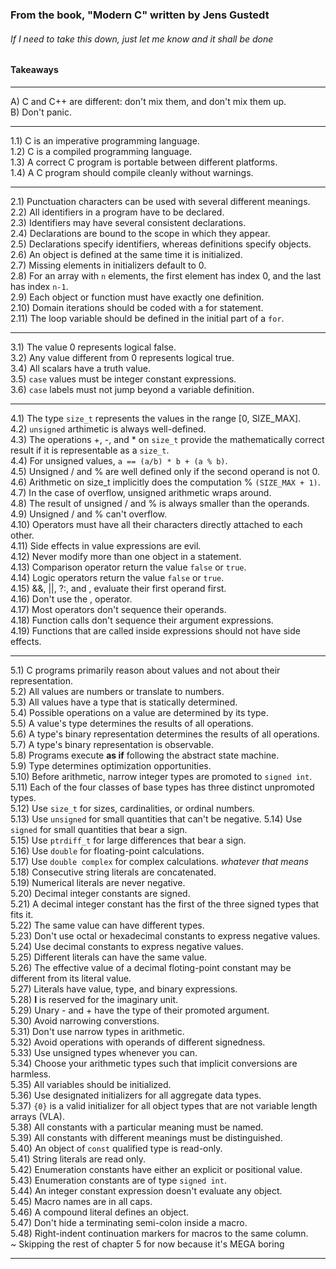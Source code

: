 ### From the book, "Modern C" written by Jens Gustedt
###### If I need to take this down, just let me know and it shall be done
#### Takeaways
---
A) C and C++ are different: don't mix them, and don't mix them up.  
B) Don't panic.  

---

1.1) C is an imperative programming language.  
1.2) C is a compiled programming language.  
1.3) A correct C program is portable between different platforms.  
1.4) A C program should compile cleanly without warnings.  

---

2.1) Punctuation characters can be used with several different meanings.  
2.2) All identifiers in a program have to be declared.  
2.3) Identifiers may have several consistent declarations.  
2.4) Declarations are bound to the scope in which they appear.  
2.5) Declarations specify identifiers, whereas definitions specify objects.  
2.6) An object is defined at the same time it is initialized.  
2.7) Missing elements in initializers default to 0.  
2.8) For an array with ```n``` elements, the first element has index 0, and the last has index ```n-1```.  
2.9) Each object or function must have exactly one definition.  
2.10) Domain iterations should be coded with a for statement.  
2.11) The loop variable should be defined in the initial part of a ```for```.  

---

3.1) The value 0 represents logical false.  
3.2) Any value different from 0 represents logical true.  
3.4) All scalars have a truth value.  
3.5) ```case``` values must be integer constant expressions.  
3.6) ```case``` labels must not jump beyond a variable definition.  
  
---

4.1) The type ```size_t``` represents the values in the range [0, SIZE_MAX].  
4.2) ```unsigned``` arthimetic is always well-defined.  
4.3) The operations +, -, and * on ```size_t``` provide the mathematically correct result if it is representable as a ```size_t```.  
4.4) For unsigned values, ```a == (a/b) * b + (a % b)```.  
4.5) Unsigned / and % are well defined only if the second operand is not 0.  
4.6) Arithmetic on size_t implicitly does the computation % ```(SIZE_MAX + 1)```.  
4.7) In the case of overflow, unsigned arithmetic wraps around.  
4.8) The result of unsigned / and % is always smaller than the operands.  
4.9) Unsigned / and % can't overflow.  
4.10) Operators must have all their characters directly attached to each other.  
4.11) Side effects in value expressions are evil.  
4.12) Never modify more than one object in a statement.  
4.13) Comparison operator return the value ```false``` or ```true```.  
4.14) Logic operators return the value ```false``` or ```true```.  
4.15) &&, ||, ?:, and , evaluate their first operand first.  
4.16) Don't use the , operator.  
4.17) Most operators don't sequence their operands.  
4.18) Function calls don't sequence their argument expressions.  
4.19) Functions that are called inside expressions should not have side effects.

---

5.1) C programs primarily reason about values and not about their representation.  
5.2) All values are numbers or translate to numbers.  
5.3) All values have a type that is statically determined.  
5.4) Possible operations on a value are determined by its type.  
5.5) A value's type determines the results of all operations.  
5.6) A type's binary representation determines the results of all operations.  
5.7) A type's binary representation is observable.  
5.8) Programs execute **as if** following the abstract state machine.  
5.9) Type determines optimization opportunities.  
5.10) Before arithmetic, narrow integer types are promoted to ```signed int```.  
5.11) Each of the four classes of base types has three distinct unpromoted types.  
5.12) Use ```size_t``` for sizes, cardinalities, or ordinal numbers.  
5.13) Use ```unsigned``` for small quantities that can't be negative. 
5.14) Use ```signed``` for small quantities that bear a sign.  
5.15) Use ```ptrdiff_t``` for large differences that bear a sign.  
5.16) Use ```double``` for floating-point calculations.  
5.17) Use ```double complex``` for complex calculations. _whatever that means_  
5.18) Consecutive string literals are concatenated.  
5.19) Numerical literals are never negative.  
5.20) Decimal integer constants are signed.    
5.21) A decimal integer constant has the first of the three signed types that fits it.  
5.22) The same value can have different types.  
5.23) Don't use octal or hexadecimal constants to express negative values.  
5.24) Use decimal constants to express negative values.  
5.25) Different literals can have the same value.  
5.26) The effective value of a decimal floting-point constant may be different from its literal value.  
5.27) Literals have value, type, and binary expressions.  
5.28) __I__ is reserved for the imaginary unit.  
5.29) Unary - and + have the type of their promoted argument.  
5.30) Avoid narrowing converstions.  
5.31) Don't use narrow types in arithmetic.  
5.32) Avoid operations with operands of different signedness.  
5.33) Use unsigned types whenever you can.  
5.34) Choose your arithmetic types such that implicit conversions are harmless.  
5.35) All variables should be initialized.  
5.36) Use designated initializers for all aggregate data types.  
5.37) ```{0}``` is a valid initializer for all object types that are not variable length arrays (VLA).  
5.38) All constants with a particular meaning must be named.  
5.39) All constants with different meanings must be distinguished.  
5.40) An object of ```const``` qualified type is read-only.  
5.41) String literals are read only.  
5.42) Enumeration constants have either an explicit or positional value.  
5.43) Enumeration constants are of type ```signed int```.  
5.44) An integer constant expression doesn't evaluate any object.  
5.45) Macro names are in all caps.  
5.46) A compound literal defines an object.  
5.47) Don't hide a terminating semi-colon inside a macro.  
5.48) Right-indent continuation markers for macros to the same column.  
~ Skipping the rest of chapter 5 for now because it's MEGA boring

---


